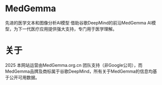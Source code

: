 # MedGemma
先进的医学文本和图像分析AI模型
借助谷歌DeepMind的前沿MedGemma AI模型，为下一代医疗应用提供强大支持，专门用于医学理解。

# 关于
2025 本网站运营由MedGemma.org.cn 团队支持（非Google公司），而MedGemma品牌及商标属于谷歌DeepMind，所有关于MedGemma的信息均基于公开可用数据。
